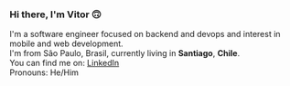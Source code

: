 ### Hi there, I'm Vitor 🙃

I'm a software engineer focused on backend and devops and interest in mobile and web development.  
I'm from São Paulo, Brasil, currently living in **Santiago**, **Chile**.  
You can find me on: [LinkedIn](https://www.linkedin.com/in/vitorsalgado/?locale=en_US)  
Pronouns: He/Him

<!--
**vitorsalgado/vitorsalgado** is a ✨ _special_ ✨ repository because its `README.md` (this file) appears on your GitHub profile.

Here are some ideas to get you started:

- 🔭 I’m currently working on ...
- 🌱 I’m currently learning ...
- 👯 I’m looking to collaborate on ...
- 🤔 I’m looking for help with ...
- 💬 Ask me about ...
- 📫 How to reach me: ...
- 😄 Pronouns: ...
- ⚡ Fun fact: ...
-->

<!--
### Stats
[![Anurag's github stats](https://github-readme-stats.vercel.app/api?username=vitorsalgado&count_private=true)](https://github.com/anuraghazra/github-readme-stats)

[![Top Langs](https://github-readme-stats.vercel.app/api/top-langs/?username=vitorsalgado&layout=compact&langs_count=5)](https://github.com/anuraghazra/github-readme-stats)
-->
